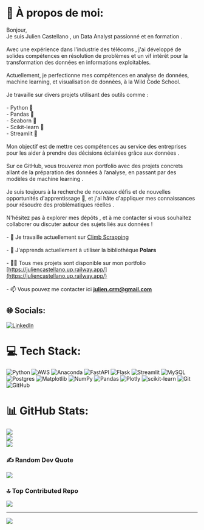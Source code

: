 # 💫 À propos de moi:
Bonjour,
<br>Je suis Julien Castellano , un Data Analyst passionné et en formation .<br>
<br>Avec une expérience dans l'industrie des télécoms , j'ai développé de solides compétences en résolution de problèmes et un vif intérêt pour la transformation des données en informations exploitables.<br>
<br>Actuellement, je perfectionne mes compétences en analyse de données, machine learning, et visualisation de données, à la Wild Code School.<br>
<br>Je travaille sur divers projets utilisant des outils comme :<br>
<br>- Python 🐍
<br>- Pandas 🐼
<br>- Seaborn 🌊
<br>- Scikit-learn 🧬 
<br>- Streamlit 🚀<br>
<br>Mon objectif est de mettre ces compétences au service des entreprises pour les aider à prendre des décisions éclairées grâce aux données .<br>
<br>Sur ce GitHub, vous trouverez mon portfolio avec des projets concrets allant de la préparation des données à l’analyse, en passant par des modèles de machine learning .<br>
<br>Je suis toujours à la recherche de nouveaux défis et de nouvelles opportunités d'apprentissage 🚀, et j'ai hâte d'appliquer mes connaissances pour résoudre des problématiques réelles .<br>
<br>N'hésitez pas à explorer mes dépôts , et à me contacter si vous souhaitez collaborer ou discuter autour des sujets liés aux données !<br>
<br>- 🔭 Je travaille actuellement sur  [Climb Scrapping](https://github.com/Julcrm/Climb_Scrapping)<br>
<br>- 🌱 J'apprends actuellement à utiliser la bibliothèque **Polars**<br>
<br>- 👨‍💻 Tous mes projets sont disponible sur mon portfolio [https://juliencastellano.up.railway.app/](https://juliencastellano.up.railway.app/)<br>
<br>- 📫 Vous pouvez me contacter ici  **julien.crm@gmail.com**<br>


## 🌐 Socials:
[![LinkedIn](https://img.shields.io/badge/LinkedIn-%230077B5.svg?logo=linkedin&logoColor=white)](https://linkedin.com/in/julien-castellano) 

# 💻 Tech Stack:
![Python](https://img.shields.io/badge/python-3670A0?style=for-the-badge&logo=python&logoColor=ffdd54) ![AWS](https://img.shields.io/badge/AWS-%23FF9900.svg?style=for-the-badge&logo=amazon-aws&logoColor=white) ![Anaconda](https://img.shields.io/badge/Anaconda-%2344A833.svg?style=for-the-badge&logo=anaconda&logoColor=white) ![FastAPI](https://img.shields.io/badge/FastAPI-005571?style=for-the-badge&logo=fastapi) ![Flask](https://img.shields.io/badge/flask-%23000.svg?style=for-the-badge&logo=flask&logoColor=white) ![Streamlit](https://img.shields.io/badge/Streamlit-%23FE4B4B.svg?style=for-the-badge&logo=streamlit&logoColor=white) ![MySQL](https://img.shields.io/badge/mysql-4479A1.svg?style=for-the-badge&logo=mysql&logoColor=white) ![Postgres](https://img.shields.io/badge/postgres-%23316192.svg?style=for-the-badge&logo=postgresql&logoColor=white) ![Matplotlib](https://img.shields.io/badge/Matplotlib-%23ffffff.svg?style=for-the-badge&logo=Matplotlib&logoColor=black) ![NumPy](https://img.shields.io/badge/numpy-%23013243.svg?style=for-the-badge&logo=numpy&logoColor=white) ![Pandas](https://img.shields.io/badge/pandas-%23150458.svg?style=for-the-badge&logo=pandas&logoColor=white) ![Plotly](https://img.shields.io/badge/Plotly-%233F4F75.svg?style=for-the-badge&logo=plotly&logoColor=white) ![scikit-learn](https://img.shields.io/badge/scikit--learn-%23F7931E.svg?style=for-the-badge&logo=scikit-learn&logoColor=white) ![Git](https://img.shields.io/badge/git-%23F05033.svg?style=for-the-badge&logo=git&logoColor=white) ![GitHub](https://img.shields.io/badge/github-%23121011.svg?style=for-the-badge&logo=github&logoColor=white)
# 📊 GitHub Stats:
![](https://github-readme-stats.vercel.app/api?username=Julcrm&theme=tokyonight&hide_border=false&include_all_commits=false&count_private=false)<br/>
![](https://github-readme-streak-stats.herokuapp.com/?user=Julcrm&theme=tokyonight&hide_border=false)<br/>
![](https://github-readme-stats.vercel.app/api/top-langs/?username=Julcrm&theme=tokyonight&hide_border=false&include_all_commits=false&count_private=false&layout=compact)

### ✍️ Random Dev Quote
![](https://quotes-github-readme.vercel.app/api?type=horizontal&theme=tokyonight)

### 🔝 Top Contributed Repo
![](https://github-contributor-stats.vercel.app/api?username=Julcrm&limit=5&theme=tokyonight&combine_all_yearly_contributions=true)

---
[![](https://visitcount.itsvg.in/api?id=Julcrm&icon=5&color=0)](https://visitcount.itsvg.in)

<!-- Proudly created with GPRM ( https://gprm.itsvg.in ) -->
